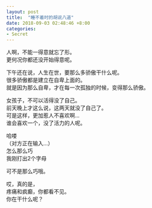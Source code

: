 ```yaml
---
layout: post
title:  "睡不着时的胡说八道"
date: 2018-09-03 02:48:46 +8:00
categories: 
- Secret
---
```


人啊，不能一得意就忘了形。  
更何况你都还没开始得意呢。  

下午还在说，人生在世，要那么多骄傲干什么呢。  
很多骄傲都是建立在自卑上面的。  
就是因为那么自卑，才在每一次孤独的时候，变得那么骄傲。  

女孩子，不可以活得没了自己。  
前天晚上才这么说，这两天就没了自己了。  
可是这样，更加惹人不喜欢啊...  
谁会喜欢一个，没了活力的人呢。  

哈喽  
（对方正在输入...）  
怎么那么巧  
我刚打出2个字母  

可不是那么巧哦。  

哎，真的是，  
疼痛和疯癫，你都看不见。  
你在干什么呢？  